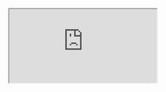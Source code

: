 <iframe src="https://onedrive.live.com/embed?cid=9FA64CA1A967F691&resid=9FA64CA1A967F691%21110&authkey=AGDP2lV3qjW8A5A&em=2"></iframe>
